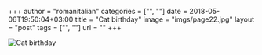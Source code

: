 +++
author = "romanitalian"
categories = ["", ""]
date = 2018-05-06T19:50:04+03:00
title = "Cat birthday"
image = "imgs/page22.jpg"
layout = "post"
tags = ["", ""]
url = ""
+++

<img src="/imgs/page22.jpg" title="Cat birthday">